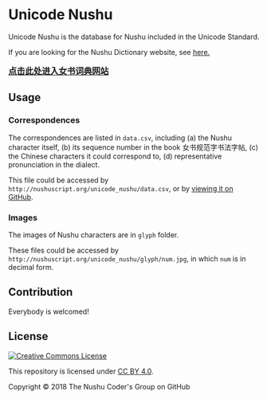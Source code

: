 # Unicode Nushu

Unicode Nushu is the database for Nushu included in the Unicode Standard.

If you are looking for the Nushu Dictionary website, see [here.<br /><br /><big>**点击此处进入女书词典网站**</big>](http://nushuscript.org/)

## Usage

### Correspondences

The correspondences are listed in `data.csv`, including (a) the Nushu character itself, (b) its sequence number in the book 女书规范字书法字帖, (c) the Chinese characters it could correspond to, (d) representative pronunciation in the dialect.

This file could be accessed by `http://nushuscript.org/unicode_nushu/data.csv`, or by [viewing it on GitHub](https://github.com/nushu-script/unicode_nushu/blob/master/data.csv).

### Images

The images of Nushu characters are in `glyph` folder.

These files could be accessed by `http://nushuscript.org/unicode_nushu/glyph/num.jpg`, in which `num` is in decimal form.

## Contribution

Everybody is welcomed!

## License

<a rel="license" href="http://creativecommons.org/licenses/by/4.0/"><img alt="Creative Commons License" style="border-width:0" src="https://i.creativecommons.org/l/by/4.0/88x31.png" /></a>

This repository is licensed under [CC BY 4.0](http://creativecommons.org/licenses/by/4.0/).

Copyright &copy; 2018 The Nushu Coder's Group on GitHub
